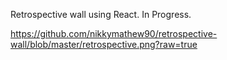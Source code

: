 Retrospective wall using React.
In Progress.

https://github.com/nikkymathew90/retrospective-wall/blob/master/retrospective.png?raw=true
